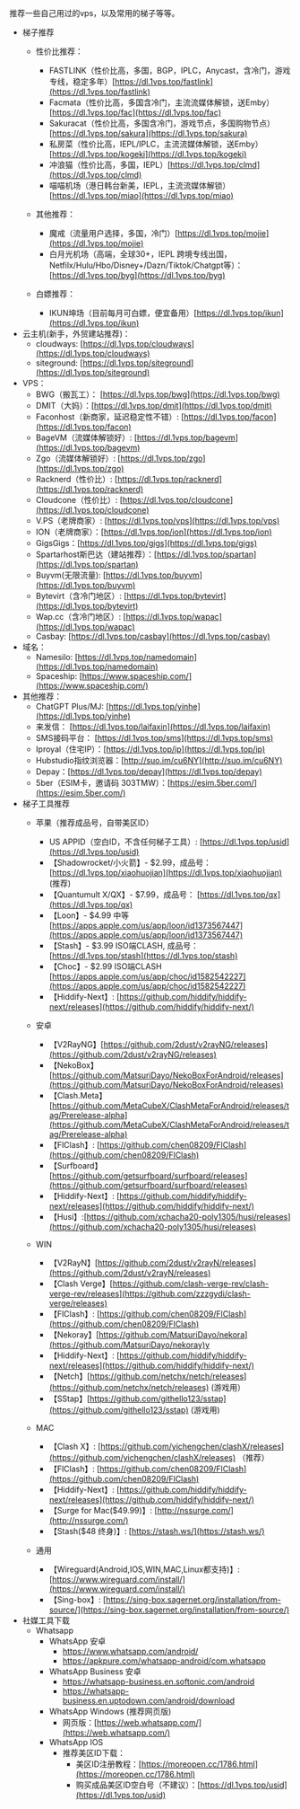 推荐一些自己用过的vps，以及常用的梯子等等。

* 梯子推荐
  * 性价比推荐：
    * FASTLINK（性价比高，多国，BGP，IPLC，Anycast，含冷门，游戏专线，稳定多年）[https://dl.1vps.top/fastlink](https://dl.1vps.top/fastlink)
    * Facmata（性价比高，多国含冷门，主流流媒体解锁，送Emby）[https://dl.1vps.top/fac](https://dl.1vps.top/fac)
    * Sakuracat（性价比高，多国含冷门，游戏节点，多国购物节点）[https://dl.1vps.top/sakura](https://dl.1vps.top/sakura)
    * 私房菜（性价比高，IEPL/IPLC，主流流媒体解锁，送Emby）[https://dl.1vps.top/kogeki](https://dl.1vps.top/kogeki)
    * 冲浪猫（性价比高，多国，IEPL）[https://dl.1vps.top/clmd](https://dl.1vps.top/clmd)
    * 喵喵机场（港日韩台新美，IEPL，主流流媒体解锁）[https://dl.1vps.top/miao](https://dl.1vps.top/miao)
      
  * 其他推荐：
    * 魔戒（流量用户选择，多国，冷门）[https://dl.1vps.top/mojie](https://dl.1vps.top/mojie)
    * 白月光机场（高端，全球30+，IEPL 跨境专线出国，Netfilx/Hulu/Hbo/Disney+/Dazn/Tiktok/Chatgpt等）：[https://dl.1vps.top/byg](https://dl.1vps.top/byg)
      
  * 白嫖推荐：
    * IKUN坤场（目前每月可白嫖，便宜备用）[https://dl.1vps.top/ikun](https://dl.1vps.top/ikun)
* 云主机(新手，外贸建站推荐)：
  * cloudways:  [https://dl.1vps.top/cloudways](https://dl.1vps.top/cloudways)
  * siteground:  [https://dl.1vps.top/siteground](https://dl.1vps.top/siteground)
* VPS：
  * BWG（搬瓦工）： [https://dl.1vps.top/bwg](https://dl.1vps.top/bwg)
  * DMIT（大妈）：[https://dl.1vps.top/dmit](https://dl.1vps.top/dmit)
  * Faconhost（新商家，延迟稳定性不错）: [https://dl.1vps.top/facon](https://dl.1vps.top/facon)
  * BageVM（流媒体解锁好）:  [https://dl.1vps.top/bagevm](https://dl.1vps.top/bagevm)
  * Zgo（流媒体解锁好）: [https://dl.1vps.top/zgo](https://dl.1vps.top/zgo)
  * Racknerd（性价比）:  [https://dl.1vps.top/racknerd](https://dl.1vps.top/racknerd)
  * Cloudcone（性价比）:  [https://dl.1vps.top/cloudcone](https://dl.1vps.top/cloudcone)
  * V.PS（老牌商家）:  [https://dl.1vps.top/vps](https://dl.1vps.top/vps)
  * ION（老牌商家）：[https://dl.1vps.top/ion](https://dl.1vps.top/ion)
  * GigsGigs：[https://dl.1vps.top/gigs](https://dl.1vps.top/gigs)
  * Spartarhost斯巴达（建站推荐）：[https://dl.1vps.top/spartan](https://dl.1vps.top/spartan)
  * Buyvm(无限流量):  [https://dl.1vps.top/buyvm](https://dl.1vps.top/buyvm)
  * Bytevirt（含冷门地区）:  [https://dl.1vps.top/bytevirt](https://dl.1vps.top/bytevirt)
  * Wap.cc（含冷门地区）: [https://dl.1vps.top/wapac](https://dl.1vps.top/wapac)
  * Casbay: [https://dl.1vps.top/casbay](https://dl.1vps.top/casbay)
* 域名：
  * Namesilo: [https://dl.1vps.top/namedomain](https://dl.1vps.top/namedomain)
  * Spaceship: [https://www.spaceship.com/](https://www.spaceship.com/)
* 其他推荐：
  * ChatGPT Plus/MJ: [https://dl.1vps.top/yinhe](https://dl.1vps.top/yinhe)
  * 来发信： [https://dl.1vps.top/laifaxin](https://dl.1vps.top/laifaxin)
  * SMS接码平台： [https://dl.1vps.top/sms](https://dl.1vps.top/sms)
  * Iproyal（住宅IP）：[https://dl.1vps.top/ip](https://dl.1vps.top/ip)
  * Hubstudio指纹浏览器：[http://suo.im/cu6NY](http://suo.im/cu6NY)
  * Depay：[https://dl.1vps.top/depay](https://dl.1vps.top/depay)
  * 5ber（ESIM卡，邀请码 303TMW）：[https://esim.5ber.com/](https://esim.5ber.com/)
* 梯子工具推荐
  * 苹果（推荐成品号，自带美区ID）
    * US APPID（空白ID，不含任何梯子工具）:  [https://dl.1vps.top/usid](https://dl.1vps.top/usid)
    * 【Shadowrocket/小火箭】- $2.99，成品号： [https://dl.1vps.top/xiaohuojian](https://dl.1vps.top/xiaohuojian) (推荐)
    * 【Quantumult X/QX】- $7.99，成品号： [https://dl.1vps.top/qx](https://dl.1vps.top/qx)
    * 【Loon】- $4.99 中等 [https://apps.apple.com/us/app/loon/id1373567447](https://apps.apple.com/us/app/loon/id1373567447)
    * 【Stash】- $3.99 ISO端CLASH, 成品号：[https://dl.1vps.top/stash](https://dl.1vps.top/stash)
    * 【Choc】- $2.99 ISO端CLASH [https://apps.apple.com/us/app/choc/id1582542227](https://apps.apple.com/us/app/choc/id1582542227)
    * 【Hiddify-Next】: [https://github.com/hiddify/hiddify-next/releases](https://github.com/hiddify/hiddify-next/)
  * 安卓
    * 【V2RayNG】[https://github.com/2dust/v2rayNG/releases](https://github.com/2dust/v2rayNG/releases)
    * 【NekoBox】[https://github.com/MatsuriDayo/NekoBoxForAndroid/releases](https://github.com/MatsuriDayo/NekoBoxForAndroid/releases)
    * 【Clash.Meta】[https://github.com/MetaCubeX/ClashMetaForAndroid/releases/tag/Prerelease-alpha](https://github.com/MetaCubeX/ClashMetaForAndroid/releases/tag/Prerelease-alpha)
    * 【FlClash】: [https://github.com/chen08209/FlClash](https://github.com/chen08209/FlClash)
    * 【Surfboard】[https://github.com/getsurfboard/surfboard/releases](https://github.com/getsurfboard/surfboard/releases)
    * 【Hiddify-Next】: [https://github.com/hiddify/hiddify-next/releases](https://github.com/hiddify/hiddify-next/)
    * 【Husi】:[https://github.com/xchacha20-poly1305/husi/releases](https://github.com/xchacha20-poly1305/husi/releases)
  * WIN
    * 【V2RayN】[https://github.com/2dust/v2rayN/releases](https://github.com/2dust/v2rayN/releases)
    * 【Clash Verge】[https://github.com/clash-verge-rev/clash-verge-rev/releases](https://github.com/zzzgydi/clash-verge/releases)
    * 【FlClash】: [https://github.com/chen08209/FlClash](https://github.com/chen08209/FlClash)
    * 【Nekoray】[https://github.com/MatsuriDayo/nekora](https://github.com/MatsuriDayo/nekoray)y
    * 【Hiddify-Next】: [https://github.com/hiddify/hiddify-next/releases](https://github.com/hiddify/hiddify-next/)
    * 【Netch】[https://github.com/netchx/netch/releases](https://github.com/netchx/netch/releases) (游戏用）
    * 【SStap】[https://github.com/githello123/sstap](https://github.com/githello123/sstap) (游戏用)
  * MAC
    
    * 【Clash X】: [https://github.com/yichengchen/clashX/releases](https://github.com/yichengchen/clashX/releases) （推荐）
    * 【FlClash】: [https://github.com/chen08209/FlClash](https://github.com/chen08209/FlClash)
    * 【Hiddify-Next】: [https://github.com/hiddify/hiddify-next/releases](https://github.com/hiddify/hiddify-next/)
    * 【Surge for Mac($49.99)】: [http://nssurge.com/](http://nssurge.com/)
    * 【Stash($48 终身)】: [https://stash.ws/](https://stash.ws/)
  * 通用
    * 【Wireguard(Android,IOS,WIN,MAC,Linux都支持)】: [https://www.wireguard.com/install/](https://www.wireguard.com/install/)
    * 【Sing-box】: [https://sing-box.sagernet.org/installation/from-source/](https://sing-box.sagernet.org/installation/from-source/)
* 社媒工具下载
  * Whatsapp
    * WhatsApp 安卓
      * https://www.whatsapp.com/android/
      * https://apkpure.com/whatsapp-android/com.whatsapp
    * WhatsApp Business 安卓
      * https://whatsapp-business.en.softonic.com/android
      * https://whatsapp-business.en.uptodown.com/android/download
    * WhatsApp Windows (推荐网页版)
      * 网页版：[https://web.whatsapp.com/](https://web.whatsapp.com/)
    * WhatsApp IOS
      * 推荐美区ID下载：
        * 美区ID注册教程：[https://moreopen.cc/1786.html](https://moreopen.cc/1786.html)
        * 购买成品美区ID空白号（不建议）：[https://dl.1vps.top/usid](https://dl.1vps.top/usid)
